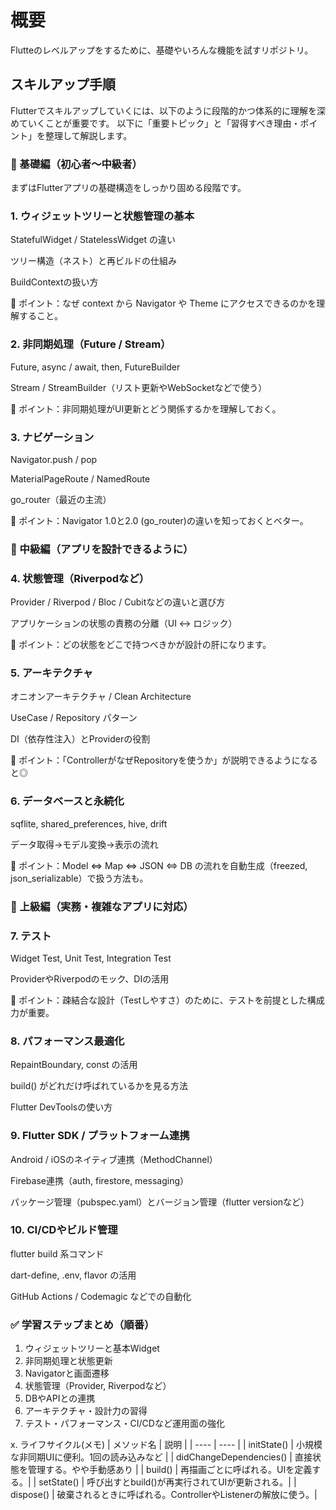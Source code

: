 # 概要
Flutteのレベルアップをするために、基礎やいろんな機能を試すリポジトリ。


## スキルアップ手順

Flutterでスキルアップしていくには、以下のように段階的かつ体系的に理解を深めていくことが重要です。
以下に「重要トピック」と「習得すべき理由・ポイント」を整理して解説します。

### 🔰 基礎編（初心者〜中級者）
まずはFlutterアプリの基礎構造をしっかり固める段階です。

### 1. ウィジェットツリーと状態管理の基本
StatefulWidget / StatelessWidget の違い

ツリー構造（ネスト）と再ビルドの仕組み

BuildContextの扱い方

🧠 ポイント：なぜ context から Navigator や Theme にアクセスできるのかを理解すること。

### 2. 非同期処理（Future / Stream）
Future, async / await, then, FutureBuilder

Stream / StreamBuilder（リスト更新やWebSocketなどで使う）

🧠 ポイント：非同期処理がUI更新とどう関係するかを理解しておく。

### 3. ナビゲーション
Navigator.push / pop

MaterialPageRoute / NamedRoute

go_router（最近の主流）

🧠 ポイント：Navigator 1.0と2.0 (go_router)の違いを知っておくとベター。

### 🧩 中級編（アプリを設計できるように）
### 4. 状態管理（Riverpodなど）
Provider / Riverpod / Bloc / Cubitなどの違いと選び方

アプリケーションの状態の責務の分離（UI ↔ ロジック）

🧠 ポイント：どの状態をどこで持つべきかが設計の肝になります。

### 5. アーキテクチャ
オニオンアーキテクチャ / Clean Architecture

UseCase / Repository パターン

DI（依存性注入）とProviderの役割

🧠 ポイント：「ControllerがなぜRepositoryを使うか」が説明できるようになると◎

### 6. データベースと永続化
sqflite, shared_preferences, hive, drift

データ取得→モデル変換→表示の流れ

🧠 ポイント：Model ⇔ Map ⇔ JSON ⇔ DB の流れを自動生成（freezed, json_serializable）で扱う方法も。

### 🚀 上級編（実務・複雑なアプリに対応）
### 7. テスト
Widget Test, Unit Test, Integration Test

ProviderやRiverpodのモック、DIの活用

🧠 ポイント：疎結合な設計（Testしやすさ）のために、テストを前提とした構成力が重要。

### 8. パフォーマンス最適化
RepaintBoundary, const の活用

build() がどれだけ呼ばれているかを見る方法

Flutter DevToolsの使い方

### 9. Flutter SDK / プラットフォーム連携
Android / iOSのネイティブ連携（MethodChannel）

Firebase連携（auth, firestore, messaging）

パッケージ管理（pubspec.yaml）とバージョン管理（flutter versionなど）

### 10. CI/CDやビルド管理
flutter build 系コマンド

dart-define, .env, flavor の活用

GitHub Actions / Codemagic などでの自動化

### ✅ 学習ステップまとめ（順番）
1. ウィジェットツリーと基本Widget
2. 非同期処理と状態更新
3. Navigatorと画面遷移
4. 状態管理（Provider, Riverpodなど）
5. DBやAPIとの連携
6. アーキテクチャ・設計力の習得
7. テスト・パフォーマンス・CI/CDなど運用面の強化

x. ライフサイクル(メモ)
| メソッド名 | 説明 |
| ---- | ---- |
| initState() | 小規模な非同期UIに便利。1回の読み込みなど |
| didChangeDependencies() | 直接状態を管理する。やや手動感あり |
| build() | 再描画ごとに呼ばれる。UIを定義する。|
| setState() | 呼び出すとbuild()が再実行されてUIが更新される。|
| dispose() | 	破棄されるときに呼ばれる。ControllerやListenerの解放に使う。|
